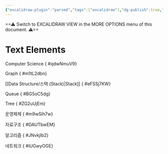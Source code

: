 ```yaml
---
{"excalidraw-plugin":"parsed","tags":["excalidraw"],"dg-publish":true,"permalink":"/cs-map/","dgPassFrontmatter":true,"created":"","updated":""}
---
```


==⚠  Switch to EXCALIDRAW VIEW in the MORE OPTIONS menu of this document. ⚠==


# Text Elements
Computer Science
{ #qdwNmuV9}


Graph
{ #m1tL2dbn}


[[Data Structure/스택 (Stack)\|Stack]]
{ #eFSSj7KW}


Queue
{ #BG5oC5dg}


Tree
{ #ZG2uUjEm}


운영체제
{ #m9wSih7w}


자료구조
{ #DAUTbwEM}


알고리즘
{ #JNvkjlb2}


네트워크
{ #iUGwyOGE}


